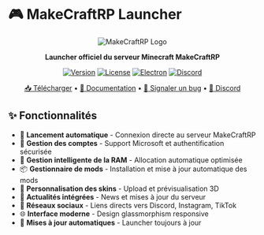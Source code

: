 # 🎮 MakeCraftRP Launcher

<div align="center">

![MakeCraftRP Logo](../src/assets/images/icon.png)

**Launcher officiel du serveur Minecraft MakeCraftRP**

[![Version](https://img.shields.io/badge/version-2.2.8-blue.svg)](https://github.com/MakeCraftRP/MakeCraftRP-Launcher)
[![License](https://img.shields.io/badge/license-CC0-green.svg)](LICENSE.md)
[![Electron](https://img.shields.io/badge/Electron-37.2.0-47848F.svg)](https://electronjs.org/)
[![Discord](https://img.shields.io/discord/848579867855028264?color=7289DA&label=Discord&logo=discord)](https://discord.gg/HMEMeeMkr8)

[📥 Télécharger](#installation) • [📖 Documentation](#utilisation) • [🐛 Signaler un bug](https://github.com/MakeCraftRP/MakeCraftRP-Launcher/issues) • [💬 Discord](https://discord.gg/HMEMeeMkr8)

</div>

## ✨ Fonctionnalités

- 🚀 **Lancement automatique** - Connexion directe au serveur MakeCraftRP
- 👤 **Gestion des comptes** - Support Microsoft et authentification sécurisée
- 🎯 **Gestion intelligente de la RAM** - Allocation automatique optimisée
- 📦 **Gestionnaire de mods** - Installation et mise à jour automatique des mods
- 🎨 **Personnalisation des skins** - Upload et prévisualisation 3D
- 📰 **Actualités intégrées** - News et mises à jour du serveur
- 🔗 **Réseaux sociaux** - Liens directs vers Discord, Instagram, TikTok
- 🌐 **Interface moderne** - Design glassmorphism responsive
- 🔄 **Mises à jour automatiques** - Launcher toujours à jour


